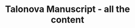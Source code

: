 ---
layout: page
title: Talonova Manuscript - all the content
permalink: /about
comments: false
image: assets/images/screenshot.jpg
imageshadow: true
---